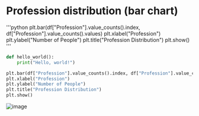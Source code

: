 # Profession distribution (bar chart)
'''python
plt.bar(df["Profession"].value_counts().index, df["Profession"].value_counts().values)
plt.xlabel("Profession")
plt.ylabel("Number of People")
plt.title("Profession Distribution")
plt.show()
'''
```python
def hello_world():
    print("Hello, world!")
```
```python
plt.bar(df["Profession"].value_counts().index, df["Profession"].value_counts().values)
plt.xlabel("Profession")
plt.ylabel("Number of People")
plt.title("Profession Distribution")
plt.show()
```
![image](https://github.com/user-attachments/assets/2aaff14d-b2ed-49ef-a2e0-12e2e2a577bc)
